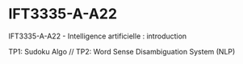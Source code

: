 # IFT3335-A-A22
IFT3335-A-A22 - Intelligence artificielle : introduction

TP1: Sudoku Algo //
TP2: Word Sense Disambiguation System (NLP) 

